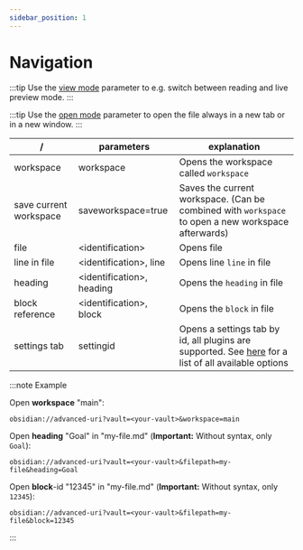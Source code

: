 ```yaml
---
sidebar_position: 1
---
```


# Navigation

:::tip
Use the [view mode](../concepts/navigation_parameters.md#view-mode) parameter to e.g. switch between reading and live preview mode.
:::

:::tip
Use the [open mode](../concepts/navigation_parameters.md#open-mode) parameter to open the file always in a new tab or in a new window.
:::


| /                      | parameters                 | explanation                                                                                                                   |
| ---------------------- | -------------------------- | ----------------------------------------------------------------------------------------------------------------------------- |
| workspace              | workspace                  | Opens the workspace called `workspace`                                                                                        |
| save current workspace | saveworkspace=true         | Saves the current workspace. (Can be combined with `workspace` to open a new workspace afterwards)                            |
| file                   | <identification\>          | Opens file                                                                                                                    | 
| line in file           | <identification\>, line    | Opens line `line` in file                                                                                                     |
| heading                | <identification\>, heading | Opens the `heading` in file                                                                                                   |
| block reference        | <identification\>, block   | Opens the `block` in file                                                                                                     |
| settings tab           | settingid                  | Opens a settings tab by id, all plugins are supported. See [here](settings_navigation.md) for a list of all available options |


:::note Example

Open **workspace** "main":
```uri
obsidian://advanced-uri?vault=<your-vault>&workspace=main
```
Open **heading** "Goal" in "my-file.md" (**Important:** Without syntax, only `Goal`):
```uri
obsidian://advanced-uri?vault=<your-vault>&filepath=my-file&heading=Goal
```

Open **block**-id "12345" in "my-file.md" (**Important:** Without syntax, only `12345`):
```uri
obsidian://advanced-uri?vault=<your-vault>&filepath=my-file&block=12345
```

:::

